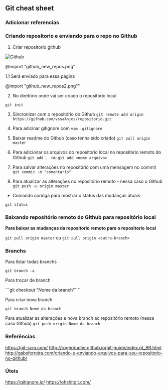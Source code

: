 ## Git cheat sheet

### Adicionar referencias

### Criando repositorio e enviando para o repo no Github

1. Criar repositorio github

![Github](https://github.com/vssaAnjos/cheat-sheet-git/blob/master/github_new_repos.png)

@import "github_new_repos.png"

1.1 Será enviado para essa página

@import "github_new_repos2.png""

2. No diretório onde vai ser criado o repositório local
``` 
git init
```

3. Sincronizar com o repositório do Github
```git remote add origin https://github.com/vssaAnjos/repositorio.git```

4. Para adicinar gitignore com 
```vim .gitignore``` 

5. Baixar readme do Github (caso tenha sido criado) 
```git pull origin master```

6. Para adicionar os arquivos do repositório local no repositório remoto do Github
```git add . ``` 
ou 
```git add <nome arquivo>```

7. Para salvar alterações no repositório com uma mensagem no commit
```git commit -m "comentario"```

8. Para atualizar as alterações no repositório remoto - nessa caso o Github
```git push -u origin master```

* Comando coringa para mostrar o status das mudanças atuais

```git status``` 

### Baixando repositório remoto do Github para repositório local

**Para baixar as mudanças da repositorio remoto para o repositorio local**

```git pull origin master```
ou 
```git pull origin <outra-branch>```

### Branchs

Para listar todas branchs

```git branch -a```

Para trocar de branch

```git checkout "Nome da branch"````

Para criar nova branch

```git branch Nome_da branch```

Para atualizar as alterações e nova branch ao repositório remoto (nessa caso Github)
```git push origin Nome_da branch```

### Referências

https://git-scm.com/
http://rogerdudler.github.io/git-guide/index.pt_BR.html
http://gabsferreira.com/criando-e-enviando-arquivos-para-seu-repositorio-no-github/


### Úteis

https://gitignore.io/
https://ohshitgit.com/

